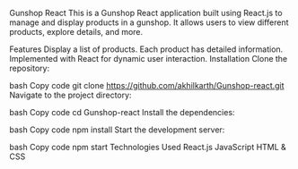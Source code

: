 Gunshop React
This is a Gunshop React application built using React.js to manage and display products in a gunshop. It allows users to view different products, explore details, and more.

Features
Display a list of products.
Each product has detailed information.
Implemented with React for dynamic user interaction.
Installation
Clone the repository:

bash
Copy code
git clone https://github.com/akhilkarth/Gunshop-react.git
Navigate to the project directory:

bash
Copy code
cd Gunshop-react
Install the dependencies:

bash
Copy code
npm install
Start the development server:

bash
Copy code
npm start
Technologies Used
React.js
JavaScript
HTML & CSS
